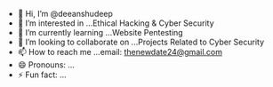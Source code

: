 - 👋 Hi, I’m @deeanshudeep
- 👀 I’m interested in ...Ethical Hacking & Cyber Security 
- 🌱 I’m currently learning ...Website Pentesting 
- 💞️ I’m looking to collaborate on ...Projects Related to Cyber Security 
- 📫 How to reach me ...email: thenewdate24@gmail.com 
- 😄 Pronouns: ...
- ⚡ Fun fact: ...

<!---
deeanshudeep24/deeanshudeep24 is a ✨ special ✨ repository because its `README.md` (this file) appears on your GitHub profile.
You can click the Preview link to take a look at your changes.
--->
